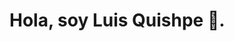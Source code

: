 # Hola, soy Luis Quishpe 👋.
<a href="https://logos.flamingtext.com/Name-Logos/Luis-design-sketch-name.png" styel=" with: 330px;">
